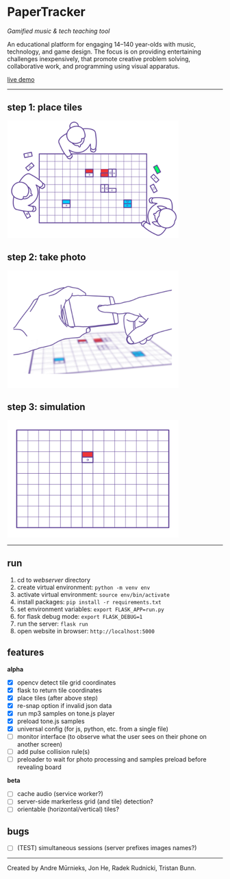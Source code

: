 # PaperTracker

*Gamified music &amp; tech teaching tool*

An educational platform for engaging 14–140 year-olds with music, technology, and game design. The focus is on providing entertaining challenges inexpensively, that promote creative problem solving, collaborative work, and programming using visual apparatus.

[live demo](https://papertracker.cmp.ac.nz/)

---

## step 1: place tiles

<img src="presentation/assets/step_1.gif" width="400" />

## step 2: take photo

<img src="presentation/assets/step_2.gif" width="400" />

## step 3: simulation

<img src="presentation/assets/step_3.gif" width="400" />

---

## run

1. cd to *webserver* directory
2. create virtual environment: `python -m venv env`
3. activate virtual environment: `source env/bin/activate`
4. install packages: `pip install -r requirements.txt`
5. set environment variables: `export FLASK_APP=run.py`
6. for flask debug mode: `export FLASK_DEBUG=1`
7. run the server: `flask run`
8. open website in browser: `http://localhost:5000`

## features

**alpha**
- [x] opencv detect tile grid coordinates
- [x] flask to return tile coordinates
- [x] place tiles (after above step)
- [x] re-snap option if invalid json data
- [x] run mp3 samples on tone.js player
- [x] preload tone.js samples
- [x] universal config (for js, python, etc. from a single file)
- [ ] monitor interface (to observe what the user sees on their phone on another screen)
- [ ] add pulse collision rule(s)
- [ ] preloader to wait for photo processing and samples preload before revealing board

**beta**
- [ ] cache audio (service worker?)
- [ ] server-side markerless grid (and tile) detection?
- [ ] orientable (horizontal/vertical) tiles?

## bugs

- [ ] (TEST) simultaneous sessions (server prefixes images names?)

---

Created by Andre Mūrnieks, Jon He, Radek Rudnicki, Tristan Bunn.
